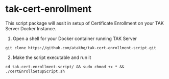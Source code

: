 # tak-cert-enrollment
This script package will assit in setup of Certificate Enrollment on your TAK Server Docker Instance.

1. Open a shell for your Docker container running TAK Server

`git clone https://github.com/atakhq/tak-cert-enrollment-script.git`

2. Make the script executable and run it

`cd tak-cert-enrollment-script/ && sudo chmod +x * && ./certEnrollSetupScript.sh`
